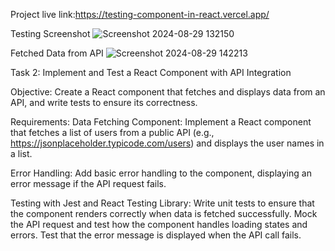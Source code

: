 Project live link:https://testing-component-in-react.vercel.app/

Testing Screenshot
![Screenshot 2024-08-29 132150](https://github.com/user-attachments/assets/c4ee4aa2-3ef0-40b8-a1e6-88c6be73c9b2)

Fetched Data from API
![Screenshot 2024-08-29 142213](https://github.com/user-attachments/assets/ffb923f4-a4b0-426e-b3c7-644f1c681fc9)

Task 2: Implement and Test a React Component with API Integration


Objective:
Create a React component that fetches and displays data from an API, and write tests to ensure its correctness.


Requirements:
Data Fetching Component: Implement a React component that fetches a list of users from a public API (e.g., https://jsonplaceholder.typicode.com/users) and displays the user names in a list.


Error Handling: Add basic error handling to the component, displaying an error message if the API request fails.


Testing with Jest and React Testing Library:
Write unit tests to ensure that the component renders correctly when data is fetched successfully.
Mock the API request and test how the component handles loading states and errors.
Test that the error message is displayed when the API call fails.
